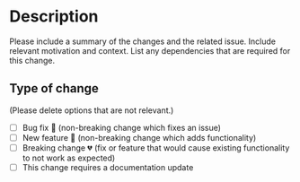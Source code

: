 # Description

Please include a summary of the changes and the related issue. Include relevant motivation and context. List any dependencies that are required for this change.

## Type of change

(Please delete options that are not relevant.)

- [ ] Bug fix 🐛  (non-breaking change which fixes an issue)
- [ ] New feature 🎉  (non-breaking change which adds functionality)
- [ ] Breaking change 💔 (fix or feature that would cause existing functionality to not work as expected)
- [ ] This change requires a documentation update